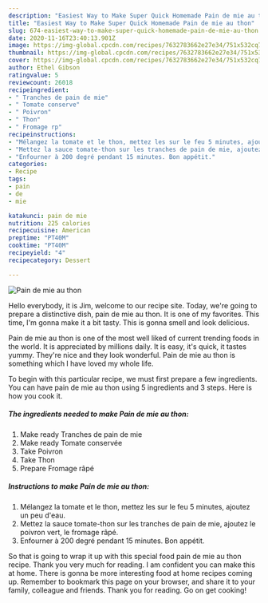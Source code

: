 ```yaml
---
description: "Easiest Way to Make Super Quick Homemade Pain de mie au thon"
title: "Easiest Way to Make Super Quick Homemade Pain de mie au thon"
slug: 674-easiest-way-to-make-super-quick-homemade-pain-de-mie-au-thon
date: 2020-11-16T23:40:13.901Z
image: https://img-global.cpcdn.com/recipes/7632783662e27e34/751x532cq70/pain-de-mie-au-thon-photo-principale-de-la-recette.jpg
thumbnail: https://img-global.cpcdn.com/recipes/7632783662e27e34/751x532cq70/pain-de-mie-au-thon-photo-principale-de-la-recette.jpg
cover: https://img-global.cpcdn.com/recipes/7632783662e27e34/751x532cq70/pain-de-mie-au-thon-photo-principale-de-la-recette.jpg
author: Ethel Gibson
ratingvalue: 5
reviewcount: 26018
recipeingredient:
- " Tranches de pain de mie"
- " Tomate conserve"
- " Poivron"
- " Thon"
- " Fromage rp"
recipeinstructions:
- "Mélangez la tomate et le thon, mettez les sur le feu 5 minutes, ajoutez un peu d&#39;eau."
- "Mettez la sauce tomate-thon sur les tranches de pain de mie, ajoutez le poivron vert, le fromage râpé."
- "Enfourner à 200 degré pendant 15 minutes. Bon appétit."
categories:
- Recipe
tags:
- pain
- de
- mie

katakunci: pain de mie 
nutrition: 225 calories
recipecuisine: American
preptime: "PT40M"
cooktime: "PT40M"
recipeyield: "4"
recipecategory: Dessert

---
```



![Pain de mie au thon](https://img-global.cpcdn.com/recipes/7632783662e27e34/751x532cq70/pain-de-mie-au-thon-photo-principale-de-la-recette.jpg)

Hello everybody, it is Jim, welcome to our recipe site. Today, we're going to prepare a distinctive dish, pain de mie au thon. It is one of my favorites. This time, I'm gonna make it a bit tasty. This is gonna smell and look delicious.



Pain de mie au thon is one of the most well liked of current trending foods in the world. It is appreciated by millions daily. It is easy, it's quick, it tastes yummy. They're nice and they look wonderful. Pain de mie au thon is something which I have loved my whole life.


To begin with this particular recipe, we must first prepare a few ingredients. You can have pain de mie au thon using 5 ingredients and 3 steps. Here is how you cook it.

<!--inarticleads1-->

##### The ingredients needed to make Pain de mie au thon:

1. Make ready  Tranches de pain de mie
1. Make ready  Tomate conservée
1. Take  Poivron
1. Take  Thon
1. Prepare  Fromage râpé




<!--inarticleads2-->

##### Instructions to make Pain de mie au thon:

1. Mélangez la tomate et le thon, mettez les sur le feu 5 minutes, ajoutez un peu d&#39;eau.
1. Mettez la sauce tomate-thon sur les tranches de pain de mie, ajoutez le poivron vert, le fromage râpé.
1. Enfourner à 200 degré pendant 15 minutes. Bon appétit.




So that is going to wrap it up with this special food pain de mie au thon recipe. Thank you very much for reading. I am confident you can make this at home. There is gonna be more interesting food at home recipes coming up. Remember to bookmark this page on your browser, and share it to your family, colleague and friends. Thank you for reading. Go on get cooking!
